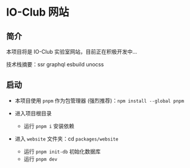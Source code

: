 # IO-Club 网站

## 简介

本项目将是 IO-Club 实验室网站，目前正在积极开发中...

技术栈摘要：ssr graphql esbuild unocss

## 启动

- 本项目使用 `pnpm` 作为包管理器 (强烈推荐)：`npm install --global pnpm`

- 进入项目根目录
    - 运行 `pnpm i` 安装依赖

- 进入 `website` 文件夹：cd `packages/website`
    - 运行 `pnpm init-db` 初始化数据库
    - 运行 `pnpm dev`
